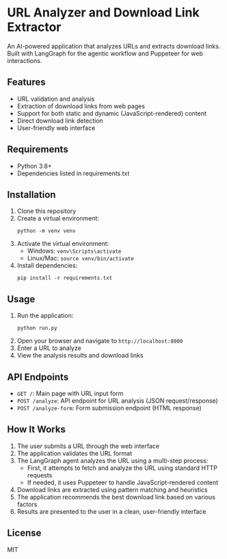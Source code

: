 # URL Analyzer and Download Link Extractor

An AI-powered application that analyzes URLs and extracts download links. Built with LangGraph for the agentic workflow and Puppeteer for web interactions.

## Features

- URL validation and analysis
- Extraction of download links from web pages
- Support for both static and dynamic (JavaScript-rendered) content
- Direct download link detection
- User-friendly web interface

## Requirements

- Python 3.8+
- Dependencies listed in requirements.txt

## Installation

1. Clone this repository
2. Create a virtual environment:
   ```
   python -m venv venv
   ```
3. Activate the virtual environment:
   - Windows: `venv\Scripts\activate`
   - Linux/Mac: `source venv/bin/activate`
4. Install dependencies:
   ```
   pip install -r requirements.txt
   ```

## Usage

1. Run the application:
   ```
   python run.py
   ```
2. Open your browser and navigate to `http://localhost:8000`
3. Enter a URL to analyze
4. View the analysis results and download links

## API Endpoints

- `GET /`: Main page with URL input form
- `POST /analyze`: API endpoint for URL analysis (JSON request/response)
- `POST /analyze-form`: Form submission endpoint (HTML response)

## How It Works

1. The user submits a URL through the web interface
2. The application validates the URL format
3. The LangGraph agent analyzes the URL using a multi-step process:
   - First, it attempts to fetch and analyze the URL using standard HTTP requests
   - If needed, it uses Puppeteer to handle JavaScript-rendered content
4. Download links are extracted using pattern matching and heuristics
5. The application recommends the best download link based on various factors
6. Results are presented to the user in a clean, user-friendly interface

## License

MIT
